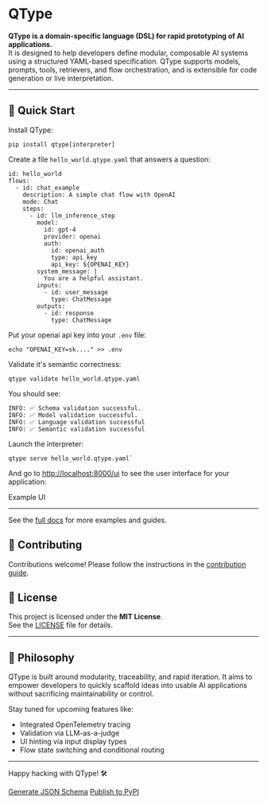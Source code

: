 # QType

**QType is a domain-specific language (DSL) for rapid prototyping of AI applications.**  
It is designed to help developers define modular, composable AI systems using a structured YAML-based specification. QType supports models, prompts, tools, retrievers, and flow orchestration, and is extensible for code generation or live interpretation.

---

## 🚀 Quick Start

Install QType:

```shell
pip install qtype[interpreter]
```

Create a file `hello_world.qtype.yaml` that answers a question:

```
id: hello_world
flows:
  - id: chat_example
    description: A simple chat flow with OpenAI
    mode: Chat
    steps:
      - id: llm_inference_step
        model: 
          id: gpt-4
          provider: openai
          auth: 
            id: openai_auth
            type: api_key
            api_key: ${OPENAI_KEY}
        system_message: |
          You are a helpful assistant.
        inputs:
          - id: user_message
            type: ChatMessage
        outputs:
          - id: response
            type: ChatMessage
```

Put your openai api key into your `.env` file:

```
echo "OPENAI_KEY=sk...." >> .env
```

Validate it's semantic correctness:

```shell
qtype validate hello_world.qtype.yaml 
```

You should see:

```
INFO: ✅ Schema validation successful.
INFO: ✅ Model validation successful.
INFO: ✅ Language validation successful
INFO: ✅ Semantic validation successful
```

Launch the interpreter:

```shell
qtype serve hello_world.qtype.yaml`
```

And go to [http://localhost:8000/ui](http://localhost:8000/ui) to see the user interface for your application:

Example UI

---

See the [full docs](https://bazaarvoice.github.io/qtype/) for more examples and guides.

## 🤝 Contributing

Contributions welcome\! Please follow the instructions in the [contribution guide](https://bazaarvoice.github.io/qtype/contributing/).

## 📄 License

This project is licensed under the **MIT License**.  
See the [LICENSE](http://./LICENSE) file for details.

---

## 🧠 Philosophy

QType is built around modularity, traceability, and rapid iteration. It aims to empower developers to quickly scaffold ideas into usable AI applications without sacrificing maintainability or control.

Stay tuned for upcoming features like:

- Integrated OpenTelemetry tracing  
- Validation via LLM-as-a-judge  
- UI hinting via input display types  
- Flow state switching and conditional routing

---

Happy hacking with QType\! 🛠️

[Generate JSON Schema](https://github.com/bazaarvoice/qtype/actions/workflows/github_workflows_generate-schema.yml) [Publish to PyPI](https://github.com/bazaarvoice/qtype/actions/workflows/publish-pypi.yml)  
